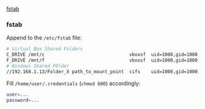 [fstab](#fstab)

### fstab

Append to the `/etc/fstab` file:
```bash
# Virtual Box Shared Folders
C_DRIVE /mnt/c                               vboxsf  uid=1000,gid=1000 0 0
F_DRIVE /mnt/f                               vboxsf  uid=1000,gid=1000 0 0
# Windows Shared FOlder
//192.168.1.13/Folder_X path_to_mount_point  cifs    uid=1000,gid=1000,credentials=/home/user/.credentials 0 0
```
Fill `/home/user/.credentials` (`chmod 600`) accordingly:
```bash
user=...
password=...
```

